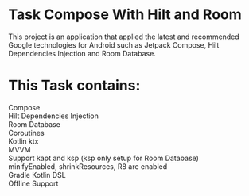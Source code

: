 # Task Compose With Hilt and Room
This project is an application that applied the latest and recommended Google technologies for Android such as Jetpack Compose, Hilt Dependencies Injection
and Room Database.

# This Task contains:
Compose <br />
Hilt Dependencies Injection <br />
Room Database <br />
Coroutines <br />
Kotlin ktx <br />
MVVM <br />
Support kapt and ksp (ksp only setup for Room Database) <br />
minifyEnabled, shrinkResources, R8 are enabled <br />
Gradle Kotlin DSL <br />
Offline Support <br />
